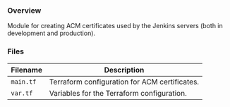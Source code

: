 ### Overview

Module for creating ACM certificates used by the Jenkins servers (both in development and production).

### Files

| Filename            | Description                                                                                  |
|---------------------|----------------------------------------------------------------------------------------------|
| `main.tf`           | Terraform configuration for ACM certificates.                                                |
| `var.tf`            | Variables for the Terraform configuration.                                                   |